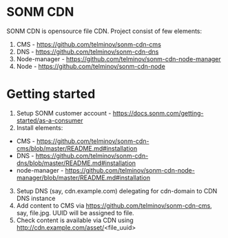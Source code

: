 # SONM CDN
SONM CDN is opensource file CDN.
Project consist of few elements:
 1. CMS - https://github.com/telminov/sonm-cdn-cms
 1. DNS - https://github.com/telminov/sonm-cdn-dns
 1. Node-manager - https://github.com/telminov/sonm-cdn-node-manager
 1. Node - https://github.com/telminov/sonm-cdn-node
 
# Getting started
1. Setup SONM customer account - https://docs.sonm.com/getting-started/as-a-consumer
2. Install elements:
 - CMS - https://github.com/telminov/sonm-cdn-cms/blob/master/README.md#installation
 - DNS - https://github.com/telminov/sonm-cdn-dns/blob/master/README.md#installation
 - node-manager - https://github.com/telminov/sonm-cdn-node-manager/blob/master/README.md#installation
3. Setup DNS (say, cdn.example.com) delegating for cdn-domain to CDN DNS instance
4. Add content to CMS via https://github.com/telminov/sonm-cdn-cms, say, file.jpg. UUID will be assigned to file.
5. Check content is available via CDN using http://cdn.example.com/asset/<file_uuid>
